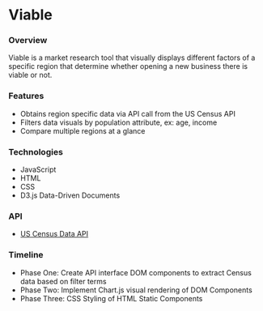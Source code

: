 # Viable

### Overview

Viable is a market research tool that visually displays different factors of a specific region that determine whether opening
a new business there is viable or not.

### Features
- Obtains region specific data via API call from the US Census API
- Filters data visuals by population attribute, ex: age, income
- Compare multiple regions at a glance

### Technologies
- JavaScript
- HTML
- CSS
- D3.js Data-Driven Documents

### API
- [US Census Data API](https://www.census.gov/content/dam/Census/data/developers/api-user-guide/api-guide.pdf)

### Timeline
- Phase One: Create API interface DOM components to extract Census data based on filter terms
- Phase Two: Implement Chart.js visual rendering of DOM Components
- Phase Three: CSS Styling of HTML Static Components
